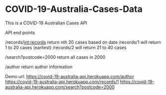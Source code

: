 # COVID-19-Australia-Cases-Data
This is a COVID-19 Australian Cases API

API end points

/records/<int:records>
return nth 20 cases based on date
/records/1 will return 1 to 20 cases (earliest)
/records/2 will return 21 to 40 cases

/search?postcode=2000
return all cases in 2000
  
/author
return author information

Demo url: 
https://covid-19-australia-api.herokuapp.com/author
https://covid-19-australia-api.herokuapp.com/records/1
https://covid-19-australia-api.herokuapp.com/search?postcode=2000
